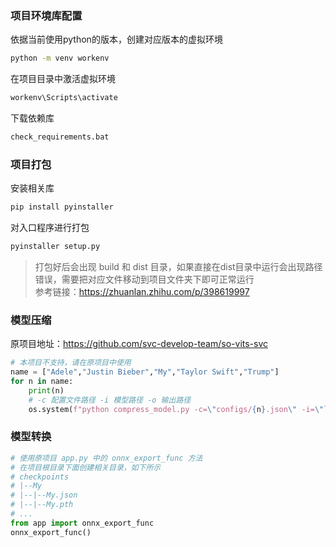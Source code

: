 ### 项目环境库配置
依据当前使用python的版本，创建对应版本的虚拟环境
```cmd
python -m venv workenv
```
在项目目录中激活虚拟环境
```cmd
workenv\Scripts\activate
```
下载依赖库
```cmd
check_requirements.bat
```

### 项目打包
安装相关库
```cmd
pip install pyinstaller
```
对入口程序进行打包
```cmd
pyinstaller setup.py
```
> 打包好后会出现 build 和 dist 目录，如果直接在dist目录中运行会出现路径错误，需要把对应文件移动到项目文件夹下即可正常运行 \
参考链接：https://zhuanlan.zhihu.com/p/398619997

### 模型压缩
原项目地址：https://github.com/svc-develop-team/so-vits-svc
```python
# 本项目不支持，请在原项目中使用
name = ["Adele","Justin Bieber","My","Taylor Swift","Trump"]
for n in name:
	print(n)
	# -c 配置文件路径 -i 模型路径 -o 输出路径
	os.system(f"python compress_model.py -c=\"configs/{n}.json\" -i=\"logs/44k/{n}.pth\" -o=\"logs/44k/{n}_release.pth\"  ")

```

### 模型转换
```python
# 使用原项目 app.py 中的 onnx_export_func 方法
# 在项目根目录下面创建相关目录，如下所示
# checkpoints
# |--My
# |--|--My.json
# |--|--My.pth
# ...
from app import onnx_export_func
onnx_export_func()
```